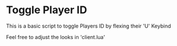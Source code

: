 # Toggle Player ID

This is a basic script to toggle Players ID by flexing their 'U' Keybind

Feel free to adjust the looks in 'client.lua'
